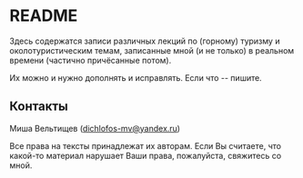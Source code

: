 # README #

Здесь содержатся записи различных лекций по (горному) туризму и околотуристическим темам,
записанные мной (и не только) в реальном времени (частично причёсанные потом).

Их можно и нужно дополнять и исправлять. Если что -- пишите.

## Контакты ##
Миша Вельтищев (dichlofos-mv@yandex.ru)

Все права на тексты принадлежат их авторам. Если Вы считаете, что какой-то материал нарушает
Ваши права, пожалуйста, свяжитесь со мной.
